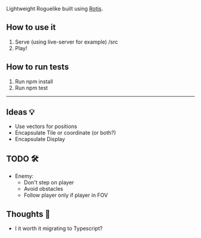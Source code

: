 Lightweight Roguelike built using [Rotjs](https://ondras.github.io/rot.js/hp/).

## How to use it

1. Serve (using live-server for example) /src
2. Play!

## How to run tests

1. Run npm install
2. Run npm test

---

## Ideas 💡

- Use vectors for positions
- Encapsulate Tile or coordinate (or both?)
- Encapsulate Display

## TODO 🛠

- Enemy:
    - Don't step on player
    - Avoid obstacles
    - Follow player only if player in FOV

## Thoughts 🧠
- I it worth it migrating to Typescript?